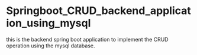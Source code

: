 # Springboot_CRUD_backend_application_using_mysql
this is the backend spring boot application to implement the CRUD operation using the mysql database.
